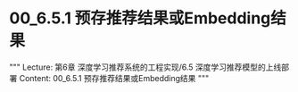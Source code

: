 # 00_6.5.1 预存推荐结果或Embedding结果

"""
Lecture: 第6章 深度学习推荐系统的工程实现/6.5 深度学习推荐模型的上线部署
Content: 00_6.5.1 预存推荐结果或Embedding结果
"""

